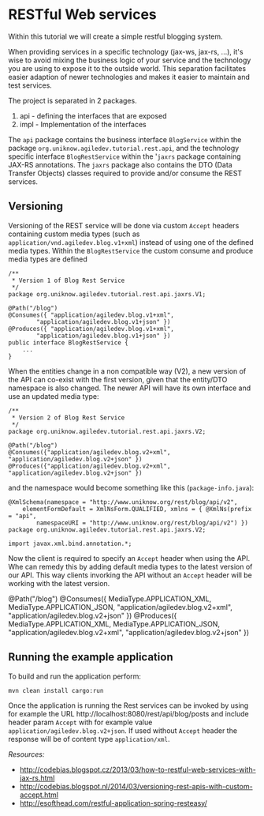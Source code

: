 # RESTful Web services

Within this tutorial we will create a simple restful blogging system.

When providing services in a specific technology (jax-ws, jax-rs, ...), it's wise to avoid mixing the business logic of your service and the technology you are using to expose it to the outside world. This separation facilitates easier adaption of newer technologies and makes it easier to maintain and test services.

The project is separated in 2 packages.

1. api - defining the interfaces that are exposed
2. impl - Implementation of the interfaces

The `api` package contains the business interface `BlogService` within the package `org.uniknow.agiledev.tutorial.rest.api`, and the technology specific interface `BlogRestService` within the '`jaxrs` package containing JAX-RS annotations. The `jaxrs` package also contains the DTO (Data Transfer Objects) classes required to provide and/or consume the REST services.

## Versioning

Versioning of the REST service will be done via custom `Accept` headers containing custom media types (such as `application/vnd.agiledev.blog.v1+xml`) instead of using one of the defined media types.
Within the `BlogRestService` the custom consume and produce media types are defined

    /**
     * Version 1 of Blog Rest Service
     */
    package org.uniknow.agiledev.tutorial.rest.api.jaxrs.V1;

    @Path("/blog")
    @Consumes({ "application/agiledev.blog.v1+xml",
            "application/agiledev.blog.v1+json" })
    @Produces({ "application/agiledev.blog.v1+xml",
            "application/agiledev.blog.v1+json" })
    public interface BlogRestService {
        ...
    }

When the entities change in a non compatible way (V2), a new version of the API can co-exist with the first version, given that the entity/DTO namespace is also changed. The newer API will have its own interface and use an updated media type:

    /**
     * Version 2 of Blog Rest Service
     */
    package org.uniknow.agiledev.tutorial.rest.api.jaxrs.V2;

    @Path("/blog")
    @Consumes({"application/agiledev.blog.v2+xml", "application/agiledev.blog.v2+json" })
    @Produces({"application/agiledev.blog.v2+xml", "application/agiledev.blog.v2+json" })

and the namespace would become something like this (`package-info.java`):

    @XmlSchema(namespace = "http://www.uniknow.org/rest/blog/api/v2",
        elementFormDefault = XmlNsForm.QUALIFIED, xmlns = { @XmlNs(prefix = "api",
            namespaceURI = "http://www.uniknow.org/rest/blog/api/v2") })
    package org.uniknow.agiledev.tutorial.rest.api.jaxrs.V2;

    import javax.xml.bind.annotation.*;

Now the client is required to specify an `Accept` header when using the API. Whe can remedy this by adding default media types to the latest version of our API. This way clients invorking the API without an `Accept` header will be working with the latest version.

   @Path("/blog")
   @Consumes({ MediaType.APPLICATION_XML, MediaType.APPLICATION_JSON,
           "application/agiledev.blog.v2+xml", "application/agiledev.blog.v2+json" })
   @Produces({ MediaType.APPLICATION_XML, MediaType.APPLICATION_JSON,
           "application/agiledev.blog.v2+xml", "application/agiledev.blog.v2+json" })

## Running the example application

To build and run the application perform:

    mvn clean install cargo:run

Once the application is running the Rest services can be invoked by using for example the URL http://localhost:8080/rest/api/blog/posts and include header param `Accept` with for example value `application/agiledev.blog.v2+json`. If used without `Accept` header the response will be of content type `application/xml`.

*Resources:*

* http://codebias.blogspot.cz/2013/03/how-to-restful-web-services-with-jax-rs.html
* http://codebias.blogspot.nl/2014/03/versioning-rest-apis-with-custom-accept.html
* http://esofthead.com/restful-application-spring-resteasy/



